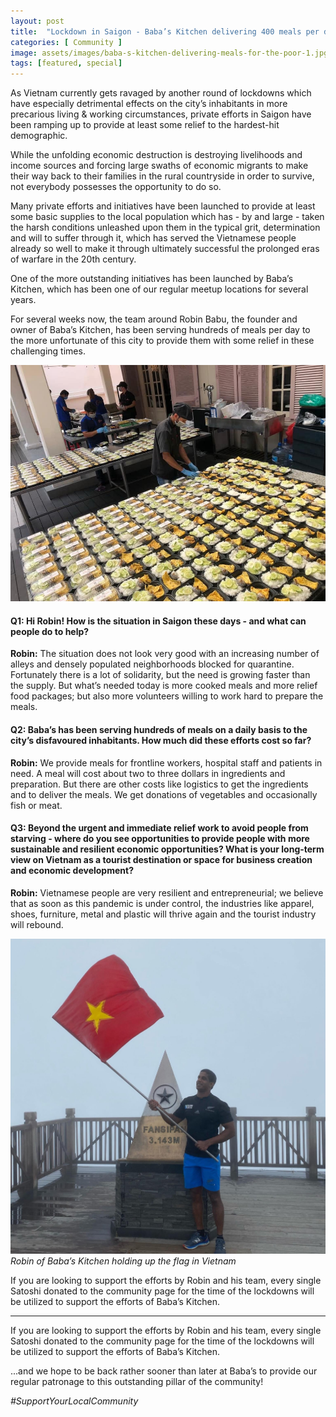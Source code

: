 ```yaml
---
layout: post
title:  "Lockdown in Saigon - Baba’s Kitchen delivering 400 meals per day for the poor (and how you can support them!)"
categories: [ Community ]
image: assets/images/baba-s-kitchen-delivering-meals-for-the-poor-1.jpg
tags: [featured, special]
---
```

As Vietnam currently gets ravaged by another round of lockdowns which have especially detrimental effects on the city’s inhabitants in more precarious living & working circumstances, private efforts in Saigon have been ramping up to provide at least some relief to the hardest-hit demographic.

While the unfolding economic destruction is destroying livelihoods and income sources and forcing large swaths of economic migrants to make their way back to their families in the rural countryside in order to survive, not everybody possesses the opportunity to do so.

Many private efforts and initiatives have been launched to provide at least some basic supplies to the local population which has - by and large - taken the harsh conditions unleashed upon them in the typical grit, determination and will to suffer through it, which has served the Vietnamese people already so well to make it through ultimately successful the prolonged eras of warfare in the 20th century.

One of the more outstanding initiatives has been launched by Baba’s Kitchen, which has been one of our regular meetup locations for several years.

For several weeks now, the team around Robin Babu, the founder and owner of Baba’s Kitchen, has been serving hundreds of meals per day to the more unfortunate of this city to provide them with some relief in these challenging times.

![](/assets/images/baba-s-kitchen-delivering-meals-for-the-poor-1.jpg)

#### Q1: Hi Robin! How is the situation in Saigon these days - and what can people do to help?

**Robin:** The situation does not look very good with an increasing number of alleys and densely populated neighborhoods blocked for quarantine. Fortunately there is a lot of solidarity, but the need is growing faster than the supply.
But what’s needed today is more cooked meals and more relief food packages; but also more volunteers willing to work hard to prepare the meals.

#### Q2: Baba’s has been serving hundreds of meals on a daily basis to the city’s disfavoured inhabitants. How much did these efforts cost so far?

**Robin:** We provide meals for frontline workers, hospital staff and patients in need. A meal will cost about two to three dollars in ingredients and preparation. But there are other costs like logistics to get the ingredients and to deliver the meals.
We get donations of vegetables and occasionally fish or meat.

#### Q3: Beyond the urgent and immediate relief work to avoid people from starving - where do you see opportunities to provide people with more sustainable and resilient economic opportunities? What is your long-term view on Vietnam as a tourist destination or space for business creation and economic development?

**Robin:** Vietnamese people are very resilient and entrepreneurial; we believe that as soon as this pandemic is under control, the industries like apparel, shoes, furniture, metal and plastic will thrive again and the tourist industry will rebound.

![Robin of Baba’s Kitchen holding up the flag in Vietnam](/assets/images/baba-s-kitchen-delivering-meals-for-the-poor-2.jpg)
*Robin of Baba’s Kitchen holding up the flag in Vietnam*

If you are looking to support the efforts by Robin and his team, every single Satoshi donated to the community page for the time of the lockdowns will be utilized to support the efforts of Baba’s Kitchen.

---

If you are looking to support the efforts by Robin and his team, every single Satoshi donated to the community page for the time of the lockdowns will be utilized to support the efforts of Baba’s Kitchen.

...and we hope to be back rather sooner than later at Baba’s to provide our regular patronage to this outstanding pillar of the community!

*\#SupportYourLocalCommunity*